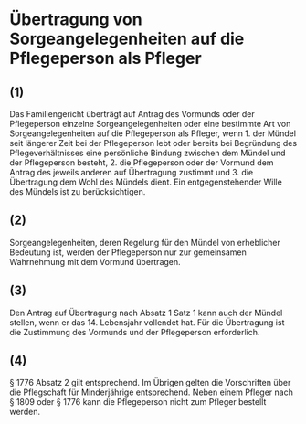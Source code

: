 # Übertragung von Sorgeangelegenheiten auf die Pflegeperson als Pfleger



## (1)

 Das Familiengericht überträgt auf Antrag des Vormunds oder der Pflegeperson einzelne Sorgeangelegenheiten oder eine bestimmte Art von Sorgeangelegenheiten auf die Pflegeperson als Pfleger, wenn  1.
 der Mündel seit längerer Zeit bei der Pflegeperson lebt oder bereits bei Begründung des Pflegeverhältnisses eine persönliche Bindung zwischen dem Mündel und der Pflegeperson besteht,
 2.
 die Pflegeperson oder der Vormund dem Antrag des jeweils anderen auf Übertragung zustimmt und
 3.
 die Übertragung dem Wohl des Mündels dient.
Ein entgegenstehender Wille des Mündels ist zu berücksichtigen.

## (2)

 Sorgeangelegenheiten, deren Regelung für den Mündel von erheblicher Bedeutung ist, werden der Pflegeperson nur zur gemeinsamen Wahrnehmung mit dem Vormund übertragen.

## (3)

 Den Antrag auf Übertragung nach Absatz 1 Satz 1 kann auch der Mündel stellen, wenn er das 14. Lebensjahr vollendet hat. Für die Übertragung ist die Zustimmung des Vormunds und der Pflegeperson erforderlich.

## (4)

 § 1776 Absatz 2 gilt entsprechend. Im Übrigen gelten die Vorschriften über die Pflegschaft für Minderjährige entsprechend. Neben einem Pfleger nach § 1809 oder § 1776 kann die Pflegeperson nicht zum Pfleger bestellt werden. 

